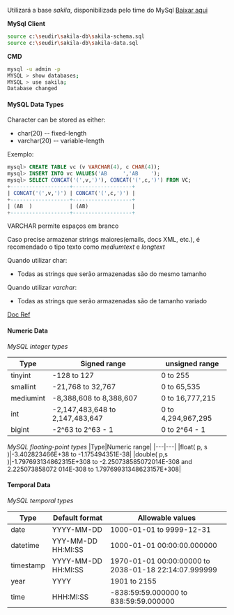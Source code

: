 Utilizará a base _sakila_, disponibilizada pelo time do MySql
[Baixar aqui](https://dev.mysql.com/doc/index-other.html)

**MySql Client**

```bash
source c:\seudir\sakila-db\sakila-schema.sql
source c:\seudir\sakila-db\sakila-data.sql
```

**CMD**
```bash
mysql -u admin -p
MYSQL > show databases;
MYSQL > use sakila;
Database changed
```

#### MySQL Data Types

Character can be stored as either:
- char(20) -- fixed-length
- varchar(20) -- variable-length

Exemplo:

```sql
mysql> CREATE TABLE vc (v VARCHAR(4), c CHAR(4));
mysql> INSERT INTO vc VALUES('AB     ','AB    ');
mysql> SELECT CONCAT('(',v,')'), CONCAT('(',c,')') FROM VC;
+-------------------+-------------------+
| CONCAT('(',v,')') | CONCAT('(',c,')') |
+-------------------+-------------------+
| (AB  )            | (AB)              |
+-------------------+-------------------+
```

VARCHAR permite espaços em branco

Caso precise armazenar strings maiores(emails, docs XML, etc.), é recomendado o tipo texto
como _mediumtext_ e _longtext_

Quando utilizar char:
- Todas as strings que serão armazenadas são do mesmo tamanho

Quando utilizar _varchar_:
- Todas as strings que serão armazenadas são de tamanho variado

[Doc Ref](https://dev.mysql.com/doc/refman/8.0/en/char.html)

#### Numeric Data

_MySQL integer types_

|Type|Signed range|unsigned range|
|---|---|---|
|tinyint|-128 to 127|0 to 255|
|smallint|-21,768 to 32,767|0 to 65,535|
|mediumint|-8,388,608 to 8,388,607|0 to 16,777,215|
|int|-2,147,483,648 to 2,147,483,647|0 to 4,294,967,295|
|bigint|-2^63 to 2^63 - 1|0 to 2^64 - 1|

_MySQL floating-point types_
|Type|Numeric range|
|---|---|
|float( p, s )|-3.402823466E+38 to -1.175494351E-38|
|double( p,s )|-1.797693134862315E+308 to -2.250738585072014E-308 and 2.225073858072
014E-308 to 1.79769931348623157E+308|

#### Temporal Data

_MySQL temporal types_

|Type|Default format|Allowable values|
|---|---|---|
|date|YYYY-MM-DD|1000-01-01 to 9999-12-31|
|datetime|YYY-MM-DD HH:MI:SS|1000-01-01 00:00:00.000000|
|timestamp|YYYY-MM-DD HH:MI:SS|1970-01-01 00:00:00000 to 2038-01-18 22:14:07.999999|
|year|YYYY|1901 to 2155|
|time|HHH:MI:SS|-838:59:59.000000 to 838:59:59.000000|


